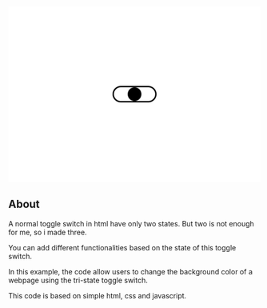 ![view](tri-state-toggle.png)

## About

A normal toggle switch in html have only two states. But two is not enough for me, so i made three.

You can add different functionalities based on the state of this toggle switch.

In this example, the code allow users to change the background color of a webpage using the tri-state toggle switch.

This code is based on simple html, css and javascript.
